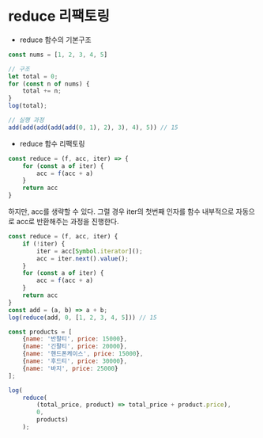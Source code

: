 # reduce 리팩토링

- reduce 함수의 기본구조

```javascript
const nums = [1, 2, 3, 4, 5]

// 구조
let total = 0;
for (const n of nums) {
    total += n;
}
log(total);

// 실행 과정
add(add(add(add(add(0, 1), 2), 3), 4), 5)) // 15
```



- reduce 함수 리팩토링

```javascript
const reduce = (f, acc, iter) => {
    for (const a of iter) {
    	acc = f(acc + a)    
    }
    return acc
}
```

하지만, acc를 생략할 수 있다. 그럴 경우 iter의 첫번째 인자를 함수 내부적으로 자동으로 acc로 반환해주는 과정을 진행한다.

```javascript
const reduce = (f, acc, iter) {
    if (!iter) {
        iter = acc[Symbol.iterator]();
        acc = iter.next().value();
    }
    for (const a of iter) {
        acc = f(acc + a)
    }
    return acc
}
const add = (a, b) => a + b;
log(reduce(add, 0, [1, 2, 3, 4, 5])) // 15
```

```javascript
const products = [
    {name: '반팔티', price: 15000},
    {name: '긴팔티', price: 20000},
    {name: '핸드폰케이스', price: 15000},
    {name: '후드티', price: 30000},
    {name: '바지', price: 25000}
];

log(
    reduce(
        (total_price, product) => total_price + product.price),
        0, 
        products)
	);
```

